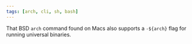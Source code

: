 ```yaml
---
tags: [arch, cli, sh, bash]
---
```


That BSD `arch` command found on Macs also supports a `-${arch}` flag for running universal binaries.
